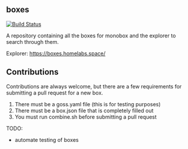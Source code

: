 ## boxes
[![Build Status](https://travis-ci.com/InnovativeInventor/boxes.svg?branch=master)](https://travis-ci.com/InnovativeInventor/boxes)

A repository containing all the boxes for monobox and the explorer to search through them.

Explorer: https://boxes.homelabs.space/

## Contributions
Contributions are always welcome, but there are a few requirements for submitting a pull request for a new box.
1. There must be a goss.yaml file (this is for testing purposes)
2. There must be a box.json file that is completely filled out
3. You must run combine.sh before submitting a pull request


TODO:
- automate testing of boxes
